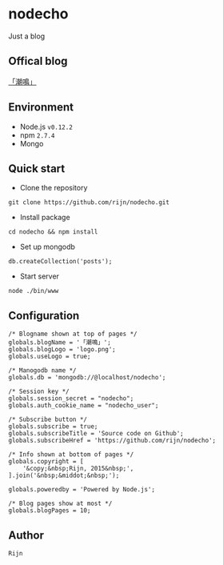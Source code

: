# nodecho
Just a blog

## Offical blog

[「潮鳴」](http://node.pixelnfinite.com/)

## Environment

* Node.js `v0.12.2`
* npm `2.7.4`
* Mongo

## Quick start

* Clone the repository

`git clone https://github.com/rijn/nodecho.git`

* Install package

`cd nodecho && npm install`

* Set up mongodb

`db.createCollection('posts');`

* Start server

`node ./bin/www`

## Configuration

    /* Blogname shown at top of pages */
    globals.blogName = '「潮鳴」';
    globals.blogLogo = 'logo.png';
    globals.useLogo = true;

    /* Manogodb name */
    globals.db = 'mongodb://@localhost/nodecho';

    /* Session key */
    globals.session_secret = "nodecho";
    globals.auth_cookie_name = "nodecho_user";

    /* Subscribe button */
    globals.subscribe = true;
    globals.subscribeTitle = 'Source code on Github';
    globals.subscribeHref = 'https://github.com/rijn/nodecho';

    /* Info shown at bottom of pages */
    globals.copyright = [
        '&copy;&nbsp;Rijn, 2015&nbsp;',
    ].join('&nbsp;&middot;&nbsp;');

    globals.poweredby = 'Powered by Node.js';

    /* Blog pages show at most */
    globals.blogPages = 10;

## Author

`Rijn`